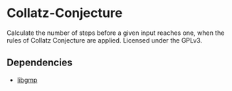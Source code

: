 # Collatz-Conjecture
Calculate the number of steps before a given input reaches one, when the rules of Collatz Conjecture are applied. Licensed under the GPLv3.

## Dependencies
* [libgmp](https://gmplib.org/)
